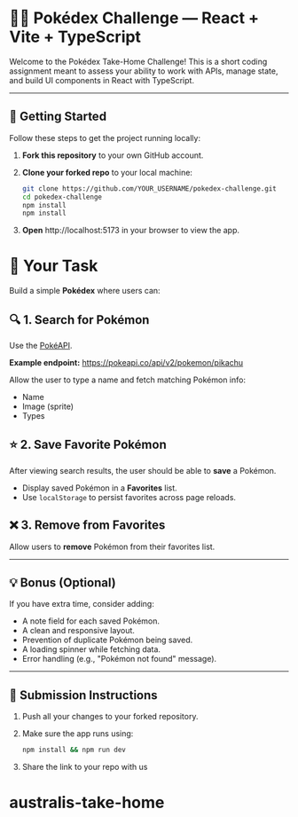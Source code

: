 # 🐱‍🏍 Pokédex Challenge — React + Vite + TypeScript

Welcome to the Pokédex Take-Home Challenge! This is a short coding assignment meant to assess your ability to work with APIs, manage state, and build UI components in React with TypeScript.

---

## 🚀 Getting Started

Follow these steps to get the project running locally:

1. **Fork this repository** to your own GitHub account.
2. **Clone your forked repo** to your local machine:

   ```bash
   git clone https://github.com/YOUR_USERNAME/pokedex-challenge.git
   cd pokedex-challenge
   npm install
   npm install

   ```

3. **Open** http://localhost:5173 in your browser to view the app.

# 🎯 Your Task

Build a simple **Pokédex** where users can:

## 🔍 1. Search for Pokémon

Use the [PokéAPI](https://pokeapi.co/).

**Example endpoint:**
https://pokeapi.co/api/v2/pokemon/pikachu

Allow the user to type a name and fetch matching Pokémon info:

- Name
- Image (sprite)
- Types

## ⭐ 2. Save Favorite Pokémon

After viewing search results, the user should be able to **save** a Pokémon.

- Display saved Pokémon in a **Favorites** list.
- Use `localStorage` to persist favorites across page reloads.

## ❌ 3. Remove from Favorites

Allow users to **remove** Pokémon from their favorites list.

---

## 💡 Bonus (Optional)

If you have extra time, consider adding:

- A note field for each saved Pokémon.
- A clean and responsive layout.
- Prevention of duplicate Pokémon being saved.
- A loading spinner while fetching data.
- Error handling (e.g., "Pokémon not found" message).

---

## 📝 Submission Instructions

1. Push all your changes to your forked repository.
2. Make sure the app runs using:

   ```bash
   npm install && npm run dev

   ```

3. Share the link to your repo with us

# australis-take-home
